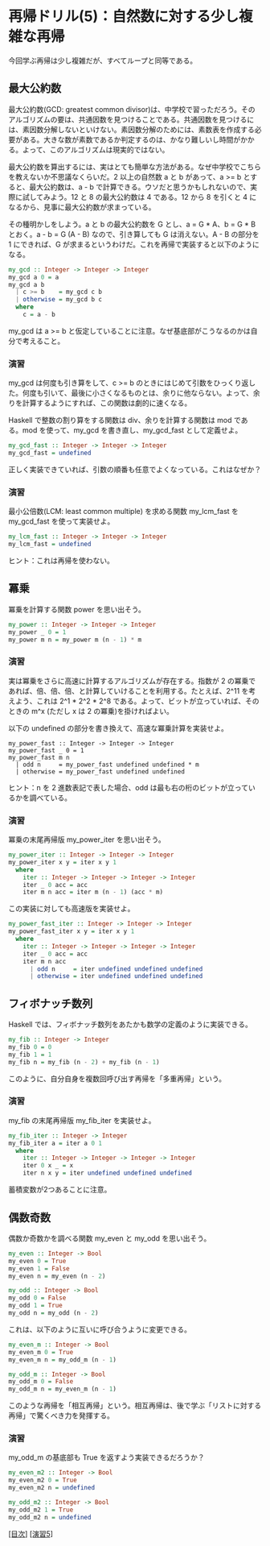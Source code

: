 # 再帰ドリル(5)：自然数に対する少し複雑な再帰

今回学ぶ再帰は少し複雑だが、すべてループと同等である。

## 最大公約数

最大公約数(GCD: greatest common divisor)は、中学校で習っただろう。そのアルゴリズムの要は、共通因数を見つけることである。共通因数を見つけるには、素因数分解しないといけない。素因数分解のためには、素数表を作成する必要がある。大きな数が素数であるか判定するのは、かなり難しいし時間がかかる。よって、このアルゴリズムは現実的ではない。

最大公約数を算出するには、実はとても簡単な方法がある。なぜ中学校でこちらを教えないか不思議なくらいだ。2 以上の自然数 a と b があって、a >= b とすると、最大公約数は、a - b で計算できる。ウソだと思うかもしれないので、実際に試してみよう。12 と 8 の最大公約数は 4 である。12 から 8 を引くと 4 になるから、見事に最大公約数が求まっている。

その種明かしをしよう。a と b の最大公約数を G とし、a = G * A、b = G * B とおく。a - b = G (A - B) なので、引き算しても G は消えない。A - B の部分を 1 にできれば、G が求まるというわけだ。これを再帰で実装すると以下のようになる。

```haskell
my_gcd :: Integer -> Integer -> Integer
my_gcd a 0 = a
my_gcd a b
  | c >= b    = my_gcd c b
  | otherwise = my_gcd b c
  where
    c = a - b
```

my_gcd は a >= b と仮定していることに注意。なぜ基底部がこうなるのかは自分で考えること。

### 演習

my_gcd は何度も引き算をして、c >= b のときにはじめて引数をひっくり返した。何度も引いて、最後に小さくなるものとは、余りに他ならない。よって、余りを計算するようにすれば、この関数は劇的に速くなる。

Haskell で整数の割り算をする関数は div、余りを計算する関数は mod である。mod を使って、my_gcd を書き直し、my_gcd_fast として定義せよ。

```haskell
my_gcd_fast :: Integer -> Integer -> Integer
my_gcd_fast = undefined
```

正しく実装できていれば、引数の順番も任意でよくなっている。これはなぜか？

### 演習

最小公倍数(LCM: least common multiple) を求める関数 my_lcm_fast を my_gcd_fast を使って実装せよ。

```haskell
my_lcm_fast :: Integer -> Integer -> Integer
my_lcm_fast = undefined
```

ヒント：これは再帰を使わない。

## 冪乗

冪乗を計算する関数 power を思い出そう。

```haskell
my_power :: Integer -> Integer -> Integer
my_power _ 0 = 1
my_power m n = my_power m (n - 1) * m
```

### 演習

実は冪乗をさらに高速に計算するアルゴリズムが存在する。指数が 2 の冪乗であれば、倍、倍、倍、と計算していけることを利用する。たとえば、2^11 を考えよう、これは 2^1 * 2^2 * 2^8 である。よって、ビットが立っていれば、そのときの m^x (ただし x は 2 の冪乗)を掛ければよい。

以下の undefined の部分を書き換えて、高速な冪乗計算を実装せよ。

```hakell
my_power_fast :: Integer -> Integer -> Integer
my_power_fast _ 0 = 1
my_power_fast m n
  | odd n     = my_power_fast undefined undefined * m
  | otherwise = my_power_fast undefined undefined
```

ヒント：n を 2 進数表記で表した場合、odd は最も右の桁のビットが立っているかを調べている。

### 演習

冪乗の末尾再帰版 my_power_iter を思い出そう。

```haskell
my_power_iter :: Integer -> Integer -> Integer
my_power_iter x y = iter x y 1
  where
    iter :: Integer -> Integer -> Integer -> Integer
    iter _ 0 acc = acc
    iter m n acc = iter m (n - 1) (acc * m)
```

この実装に対しても高速版を実装せよ。

```haskell
my_power_fast_iter :: Integer -> Integer -> Integer
my_power_fast_iter x y = iter x y 1
  where
    iter :: Integer -> Integer -> Integer -> Integer
    iter _ 0 acc = acc
    iter m n acc
      | odd n     = iter undefined undefined undefined
      | otherwise = iter undefined undefined undefined
```

## フィボナッチ数列

Haskell では、フィボナッチ数列をあたかも数学の定義のように実装できる。

```haskell
my_fib :: Integer -> Integer
my_fib 0 = 0
my_fib 1 = 1
my_fib n = my_fib (n - 2) + my_fib (n - 1)
```

このように、自分自身を複数回呼び出す再帰を「多重再帰」という。

### 演習

my_fib の末尾再帰版 my_fib_iter を実装せよ。

```haskell
my_fib_iter :: Integer -> Integer
my_fib_iter a = iter a 0 1
  where
    iter :: Integer -> Integer -> Integer -> Integer
    iter 0 x _ = x
    iter n x y = iter undefined undefined undefined
```

蓄積変数が2つあることに注意。

## 偶数奇数

偶数か奇数かを調べる関数 my_even と my_odd を思い出そう。

```haskell
my_even :: Integer -> Bool
my_even 0 = True
my_even 1 = False
my_even n = my_even (n - 2)

my_odd :: Integer -> Bool
my_odd 0 = False
my_odd 1 = True
my_odd n = my_odd (n - 2)
```

これは、以下のように互いに呼び合うように変更できる。

```haskell
my_even_m :: Integer -> Bool
my_even_m 0 = True
my_even_m n = my_odd_m (n - 1)

my_odd_m :: Integer -> Bool
my_odd_m 0 = False
my_odd_m n = my_even_m (n - 1)
```

このような再帰を「相互再帰」という。相互再帰は、後で学ぶ「リストに対する再帰」で驚くべき力を発揮する。

### 演習

my_odd_m の基底部も True を返すよう実装できるだろうか？

```haskell
my_even_m2 :: Integer -> Bool
my_even_m2 0 = True
my_even_m2 n = undefined

my_odd_m2 :: Integer -> Bool
my_odd_m2 1 = True
my_odd_m2 n = undefined
```

[[目次]](../README.md) [[演習5]](../exercise/5.hs)

